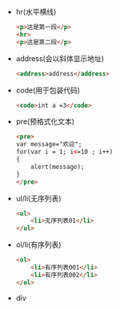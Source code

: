 - hr(水平横线)

    `````html
    <p>这是第一段</p>
    <hr>
    <p>这是第二段</p>
    `````


- address(会以斜体显示地址)

    `````html
    <address>address</address>
    `````

- code(用于包装代码)

    `````html
    <code>int a =3</code>
    `````

- pre(预格式化文本)

    `````html
    <pre>
    var message="欢迎";
    for(var i = 1; i<=10 ; i++)
    {
        alert(message); 
    }
    </pre>
    `````


- ul/li(无序列表)

    `````html
    <ul>
        <li>无序列表01</li>
    </ul>
    `````

- ol/li(有序列表)

    `````html
    <ol>
        <li>有序列表001</li>
        <li>有序列表002</li>
    </ol>
    `````
- div

